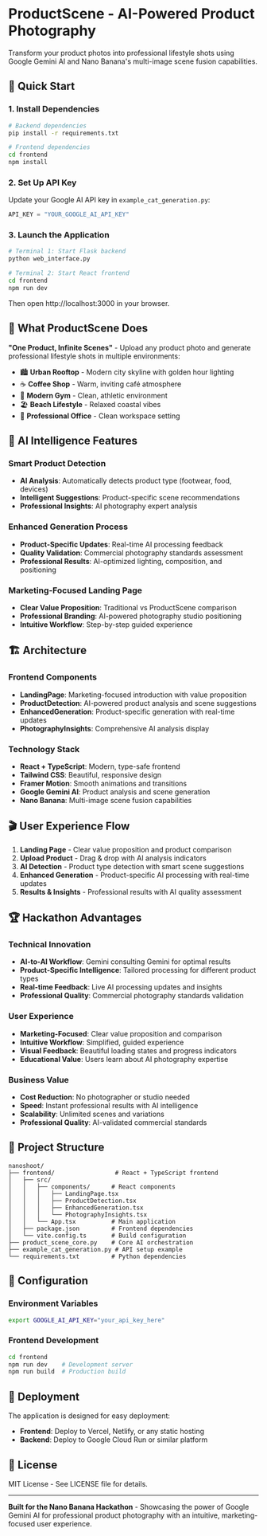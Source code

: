 # ProductScene - AI-Powered Product Photography

Transform your product photos into professional lifestyle shots using Google Gemini AI and Nano Banana's multi-image scene fusion capabilities.

## 🚀 Quick Start

### 1. Install Dependencies
```bash
# Backend dependencies
pip install -r requirements.txt

# Frontend dependencies
cd frontend
npm install
```

### 2. Set Up API Key
Update your Google AI API key in `example_cat_generation.py`:
```python
API_KEY = "YOUR_GOOGLE_AI_API_KEY"
```

### 3. Launch the Application
```bash
# Terminal 1: Start Flask backend
python web_interface.py

# Terminal 2: Start React frontend
cd frontend
npm run dev
```
Then open http://localhost:3000 in your browser.

## 🎯 What ProductScene Does

**"One Product, Infinite Scenes"** - Upload any product photo and generate professional lifestyle shots in multiple environments:

- 🏙️ **Urban Rooftop** - Modern city skyline with golden hour lighting
- ☕ **Coffee Shop** - Warm, inviting café atmosphere  
- 💪 **Modern Gym** - Clean, athletic environment
- 🏖️ **Beach Lifestyle** - Relaxed coastal vibes
- 🏢 **Professional Office** - Clean workspace setting

## 🧠 AI Intelligence Features

### Smart Product Detection
- **AI Analysis**: Automatically detects product type (footwear, food, devices)
- **Intelligent Suggestions**: Product-specific scene recommendations
- **Professional Insights**: AI photography expert analysis

### Enhanced Generation Process
- **Product-Specific Updates**: Real-time AI processing feedback
- **Quality Validation**: Commercial photography standards assessment
- **Professional Results**: AI-optimized lighting, composition, and positioning

### Marketing-Focused Landing Page
- **Clear Value Proposition**: Traditional vs ProductScene comparison
- **Professional Branding**: AI-powered photography studio positioning
- **Intuitive Workflow**: Step-by-step guided experience

## 🏗️ Architecture

### Frontend Components
- **LandingPage**: Marketing-focused introduction with value proposition
- **ProductDetection**: AI-powered product analysis and scene suggestions
- **EnhancedGeneration**: Product-specific generation with real-time updates
- **PhotographyInsights**: Comprehensive AI analysis display

### Technology Stack
- **React + TypeScript**: Modern, type-safe frontend
- **Tailwind CSS**: Beautiful, responsive design
- **Framer Motion**: Smooth animations and transitions
- **Google Gemini AI**: Product analysis and scene generation
- **Nano Banana**: Multi-image scene fusion capabilities

## 🎬 User Experience Flow

1. **Landing Page** - Clear value proposition and product comparison
2. **Upload Product** - Drag & drop with AI analysis indicators
3. **AI Detection** - Product type detection with smart scene suggestions
4. **Enhanced Generation** - Product-specific AI processing with real-time updates
5. **Results & Insights** - Professional results with AI quality assessment

## 🏆 Hackathon Advantages

### Technical Innovation
- **AI-to-AI Workflow**: Gemini consulting Gemini for optimal results
- **Product-Specific Intelligence**: Tailored processing for different product types
- **Real-time Feedback**: Live AI processing updates and insights
- **Professional Quality**: Commercial photography standards validation

### User Experience
- **Marketing-Focused**: Clear value proposition and comparison
- **Intuitive Workflow**: Simplified, guided experience
- **Visual Feedback**: Beautiful loading states and progress indicators
- **Educational Value**: Users learn about AI photography expertise

### Business Value
- **Cost Reduction**: No photographer or studio needed
- **Speed**: Instant professional results with AI intelligence
- **Scalability**: Unlimited scenes and variations
- **Professional Quality**: AI-validated commercial standards

## 📁 Project Structure

```
nanoshoot/
├── frontend/                 # React + TypeScript frontend
│   ├── src/
│   │   ├── components/      # React components
│   │   │   ├── LandingPage.tsx
│   │   │   ├── ProductDetection.tsx
│   │   │   ├── EnhancedGeneration.tsx
│   │   │   └── PhotographyInsights.tsx
│   │   └── App.tsx          # Main application
│   ├── package.json         # Frontend dependencies
│   └── vite.config.ts       # Build configuration
├── product_scene_core.py    # Core AI orchestration
├── example_cat_generation.py # API setup example
└── requirements.txt         # Python dependencies
```

## 🔧 Configuration

### Environment Variables
```bash
export GOOGLE_AI_API_KEY="your_api_key_here"
```

### Frontend Development
```bash
cd frontend
npm run dev    # Development server
npm run build  # Production build
```

## 🚀 Deployment

The application is designed for easy deployment:
- **Frontend**: Deploy to Vercel, Netlify, or any static hosting
- **Backend**: Deploy to Google Cloud Run or similar platform

## 📝 License

MIT License - See LICENSE file for details.

---

**Built for the Nano Banana Hackathon** - Showcasing the power of Google Gemini AI for professional product photography with an intuitive, marketing-focused user experience.